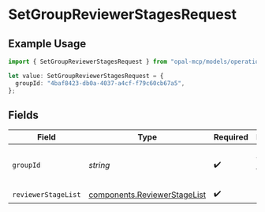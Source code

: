 # SetGroupReviewerStagesRequest

## Example Usage

```typescript
import { SetGroupReviewerStagesRequest } from "opal-mcp/models/operations";

let value: SetGroupReviewerStagesRequest = {
  groupId: "4baf8423-db0a-4037-a4cf-f79c60cb67a5",
};
```

## Fields

| Field                                                                        | Type                                                                         | Required                                                                     | Description                                                                  | Example                                                                      |
| ---------------------------------------------------------------------------- | ---------------------------------------------------------------------------- | ---------------------------------------------------------------------------- | ---------------------------------------------------------------------------- | ---------------------------------------------------------------------------- |
| `groupId`                                                                    | *string*                                                                     | :heavy_check_mark:                                                           | The ID of the group.                                                         | 4baf8423-db0a-4037-a4cf-f79c60cb67a5                                         |
| `reviewerStageList`                                                          | [components.ReviewerStageList](../../models/components/reviewerstagelist.md) | :heavy_check_mark:                                                           | N/A                                                                          |                                                                              |